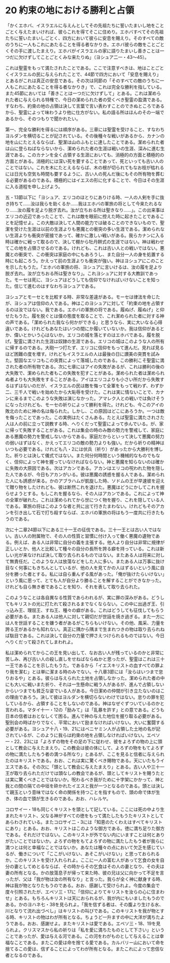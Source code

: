 # 20 約束の地における勝利と占領

「かくエホバ、イスラエルに与えんとしてその先祖たちに誓いたまいし地をことごとく与えたまいければ、彼らこれを得てそこに住めり。エホバすべてその先祖たちに誓いたまいしごとく、四方において彼らに安息を賜えり。そのすべての敵のうちに一人もこれにあたることを得る者なかりき。エホバ彼らの敵をことごとくその手に渡したまえり。エホバがイスラエルの家に語りたまいし善きことは一つだに欠けずしてことごとくみな来たりぬ」（ヨシュア二一・43〜45）。

これは聖霊をもって満たされたことである。ここで注意すべきは、地はことごとくイスラエルの民に与えられたことで、44節で四方において「安息を賜えり」とあるがこれは真正の安息である。その次は同節の「そのすべての敵のうちに一人もこれにあたることを得る者なかりき」で、これは完全な勝利を指している。また45節においては「善きことは一つだに欠けずして」とある。これは潔められた者に与えられる特権で、今日の潔められた者の受くべき聖霊の盈満である。すなわち、約束の地の占領は決して言葉で言い表わすことのできぬところであるから、聖霊によって味わうより他に仕方がない。私の語る所はほんのその一端であるから、そのつもりで聞かれたい。

第一、完全な勝利を得るには順序がある。三章には聖霊を受けること、すなわちヨルダンを横切ることが記されている。その後種々な戦いがあるから、カナンの地を山にたとえるならば、聖潔は山のふもとに達したことである。潔められた者は山に登らねばならないから、潔められた者の生涯は戦いの生涯、深みに進む生涯である。このカナンを全く占領する生涯においても、消極的の方面と積極的の方面とがある。消極的には深い死を要することであって、死といっても古い人のことではない。これを木にたとえるならば、木の根が切られてもなお枝が枯れるには日光も空気も時間も要するように、古い人の死んだ後にもその所有物を葬むる必要があるのである。積極的にはイエスの形に化することで、今日はその生涯に入る道程を申し上げよう。

五・13節以下に「ヨシュア、エリコのほとりにありける時、一人の人剣を手に抜き持ちて……汝は我らを助くるか……我はエホバの軍旅の将として今来たれるなり……汝の履を足より脱ぎ去れ。汝が立ちおる所は聖きなり……」。この出来事はエリコの近辺であったことで、これは敵を眼前に控えた時に起きたことであることを記憶せよ。この大敵は決して人間の能力では破ることのできないもので、聖潔を受けた生涯は以前の生涯よりも悪魔との衝突の多い生涯である。潔められない生涯よりも衝突が密接であって、確かに激しい戦いがある。我らカナンに入る時は確かに戦って取るので、決して棚から牡丹餅式の生涯ではない。神は戦わせてこの地を占領させるのである。けれども、これは古い人との戦いではない。悪魔との衝突で、この衝突は家庭の中にもあろうし、また自分一人の身を処置する時にも起ころう。かえって前の生涯よりも衝突が強い。神はヨシュアにこのことを示したもうた。「エホバの軍旅の将、ヨシュアに言いけるは、汝の履を足より脱ぎ去れ。汝が立ちおる所は聖きなり」。これヨシュアに対する大教訓であった。モーセは死に、ヨシュアはどうしても信仰でなければいけないことを知った。信じて進むのはすなわちヨシュアである。

ヨシュアとモーセとを比較する時、非常な差違がある。モーセは律法を命じたが、ヨシュアは信仰の人である。神はこのヨシュアに対して「約束の地を占領するのは汝ではない。我である。エホバの軍旅の将である。履ぬげ、履ぬげ」と仰せたもうた。履を脱ぐとは僕の態度を取ることで、これ潔められた者に対する神の声である。「潔められた我なら何かができる」と思うなら、実に大いなる心得違いである。けれどもあなたはいつの間にか履いていないか。我は信仰があるとか、偉いとかいう心はないか。エリコの城を落とすのはエホバである。履を脱げ。聖霊に満された生涯は奴隷の生涯である。エリコの城はこのような人の所有に帰するのである。大砲一つ打たず、エリコに信仰をもって進んだ。見れば見るほど困難の度を増す。けれどもイスラエルの人は最後の日に讃美の突貫を試みた。堅固なエリコもこの突貫によって落城したのである。この勝利こそ聖霊に満された者の所有物である。次に七章にはアイの失敗があるが、これは勝利の後の大失敗で、潔められた者もこの失敗を犯すことがある。潔められた者は潔められぬ者よりも大失敗をすることがある。アイはエリコよりも小さい所だから失敗するはずはないのだが、イスラエルの民は敵を悔って全軍をもって戦わず、わずか二、三千人で戦いを始めたから大恥辱を受けた。これは実に情ないことで、カナンに来るまでこのような失敗は演じなかった。アマレク人との戦いでは負けそうになったけれども、モーセの祈りによって勝利を得た。けれども、今このアイの敗北のために神の名は侮られた。しかし、この原因はどこにあろうか。一つは敵を侮ったことであった。この実例はたくさんある。たとえば聖霊に満たされさた人は人の前に立って説教する時、へりくだって聖霊によって歩んでいる。が、家に帰って失敗することがある。これは集会の時のみ敵の勢力を警戒して、家庭にある悪魔の勢力を警戒しないからである。家庭だからといって決して悪魔の努力の弱いはずはなく、かえってエリコの敵の勢力よりも強い。だから祈りの精神はいつも必要である。けれども八・2には伏兵（祈り）があったから大勝利を博した。祈りとは決して儀式ではない。また何分何時間という機械的なものでもなく、信仰によって神を握っていなければならない。神と悪魔を知らないのは確かに失敗の大原因である。次はアカンである。アカンはエリコの呪われた物を隠した人であるが、今日もアカンがいる。彼は悪魔の誘惑を握る人である。潔められた人にも誘惑が来る。かのアブラハムが凱旋した時、ソドムの王が早速彼を迎えて贈り物をしたけれども、彼は断然これを退けた。悪魔はどうにかしてこれを握らせようとする。もしこれを握るなら、その人はアカンである。これによって神の全軍が破れた。これは潔められてから世につく物を握り、これを隠している人である。軍旅の将はこのような者と共に出て行きたまわない。けれどもそのアカンを引き出して石で打ち殺すならば、エホバの軍旅の将はもう一度共に行きたもうのである。

次に十二章24節以下にある三十一王の征伐である。三十一王とは古い人ではない。古い人の附属物で、その人の性質と習慣に付け入って働く悪魔の遺物である。例えば、ある人は非常に自分の義を主張する。他人より自分は非常に規律が正しいとか、他人と比較して種々の自分の長所を誇る癖を持っている。これは新しい光が来なければ決して取り去られるものではない。またある人は将来に対して無責任だ。このような人は放蕩などをした人に多い。またある人は万事に抜け目なく何事にもきちんとしているが、他の人を見てかの人はずるいという風に自分を勝った者とする。私には自ら重んずる風があった。「俺が抜けたらいけない」という風に思って、とても人が自分より勝ることを解することができなかった。けれども自ら無き者であることを知り、それを表して取り去られた。

このようなことは各自異なる性質であらわれるが、実に罪の深みがある。どうしてもキリストの光に打たれて殺されるまでなくならない。この中に出過ぎ王、引っ込み王、理屈王、すね王、種々の癖がある。これはどうしても征伐してもらう必要がある。またある人は他人に対して親切だが世話を焼き過ぎる。また一方には人を世話することを嫌う者があるがこちらもいけない。その他、風采、力量を誇る王があるかも知れない。真正に隅から隅まで生まれつきの物は取り去られねば駄目である。これは決して自分の力量で押さえつけられるものではない。今日へりくだって殺されてしまわれよ。

私は潔められてからこの王を見い出して、なお古い人が残っているのかと非常に苦しみ、再び古い人の殺し直しをせねばならぬかと思ったが、聖霊はこれは三十一王であることを示したもうた。であるから「イエスキリストの血すべての罪より我を潔む」とは単に潔まる時のみでない。十八章3節には「汝らはいつまで怠りおるや」とある。彼らは与えられた土地を占領しなかった。潔められた者の中にも大いに戦いまた祈り、それは一生懸命に戦う人があるが、進んで占領しないからいつまでも貧乏な姿でいる人がある。今日潔めの仲間が引き立たないのはこの理由であろう。決して彼はヨルダンを横切らないわけではない。怠りの罪を犯しているから、占領することをしないのである。神はなぜぐずついているのかと言われる。マタイ十一・12の「励みて」は「乱暴を許す」との意である。どうも日本の信者はおとなしくて困る。進んで神の与えた地位を握り取る必要がある。聖別会の時ばかりでなく、平常において励まなければいけない。大いに奮闘する必要がある。ヨシュア十八・19、21にはベニヤミン人が占領した土地の名が記されているが、このように我らは約束の地を占領しなければいけない。エペソ一・22、23には「よろずの物をその足の下に従わせ、彼をよろずの物の上に頭として教会に与えたまえり。この教会は彼の体にして、よろずの物をもてよろずの物に満たしたもう者の満つる所なり」とあるが、ここを見ると信者に与えられたのはキリストである。おお、これは実に驚くべき賜物である。天にいたもうイエスである。その次に「頭として教会に与えたまえり」とある。古い人や三十一王が取り去られただけでは頭なしの教会であるが、頭としてキリストを賜うたとは実に驚くべきことではないか。呪わるべき我がために十字架にかかって、神と我との間の隔ての中垣を砕かれたイエスと我が一つとなるのである。頭とは決して親玉という意味ではなく命の関係を持つことを指すもので、頭の命で体が生き、体の血で頭が生きるのである。おお、ハレルヤ。

コロサイ一・18も同じくキリストを頭として記している。ここには死の中より生まれたキリスト、父なる神がすべての徳をもって満たしたもうたキリストとしてあらわされている。またコロサイ二・3には「知恵のたくわえはすべてキリストにあり」とある。おお、キリストはこのような御方である。徳に満ち足りた御方である。それだけではない。このキリストが外でない内にいますことは何とありがたいことではないか。よろずの物をもてよろずの物に満たしたもう者が我らに満つとは何と幸福なことではないか。あなたは種々の点において欠乏を感じているが、働きについて「ここがいけない、あそこがいけない」と思っておられるか。このキリストを受け入れられよ。ここに一人の富む人があって乞食の女を自分の妻としてめとるならば、その時からその乞食はその人の妻となり、その夫は妻の所有となる。かの放蕩息子が帰って来た時、彼の兄は父に向かって不足を言ったが、父は「我が物は汝の所有なり」と言った。我らが全く神に献身する時、神は我が物となりたもうのである。おお、感謝して受けられよ。今度の集会で度々引照されたが、エペソ三・17に「信仰によりてキリストを汝らの心に住まわせ」とある。もちろんキリストは天におられるが、我が内にもいましたもうのである。かのヨハネ七・38を見られよ。「我を信ずる者は、その腹より生ける水、川となりて流れ出づべし」はキリストの叫びである。このキリストを我が物とする時、キリストの物はわが所有となる。ちょうど一升ますの中に大洋が満ちたようである。おお、感謝せよ。またキリストは愛である。エペソ三・18、19を見られよ。クリスマスから私の祈りは「私を愛に満ちたものとして下さい」ということであったが、愛は与える河である。この河をわがものとして与えることは幸福なことである。またこの愛は命を捨てる愛である。カルバリー山において命を捨てるこの愛は、信ずることによってわが所有となる。またこれによって忠信な者となるのである。

